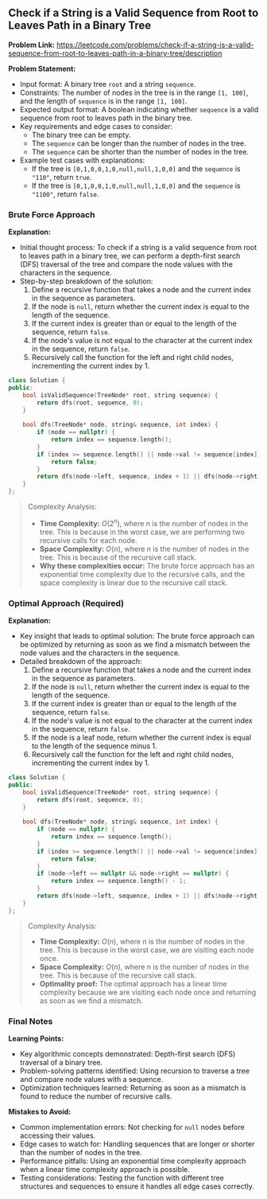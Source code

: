 ## Check if a String is a Valid Sequence from Root to Leaves Path in a Binary Tree
**Problem Link:** https://leetcode.com/problems/check-if-a-string-is-a-valid-sequence-from-root-to-leaves-path-in-a-binary-tree/description

**Problem Statement:**
- Input format: A binary tree `root` and a string `sequence`.
- Constraints: The number of nodes in the tree is in the range `[1, 100]`, and the length of `sequence` is in the range `[1, 100]`.
- Expected output format: A boolean indicating whether `sequence` is a valid sequence from root to leaves path in the binary tree.
- Key requirements and edge cases to consider:
  - The binary tree can be empty.
  - The `sequence` can be longer than the number of nodes in the tree.
  - The `sequence` can be shorter than the number of nodes in the tree.
- Example test cases with explanations:
  - If the tree is `[0,1,0,0,1,0,null,null,1,0,0]` and the `sequence` is `"110"`, return `true`.
  - If the tree is `[0,1,0,0,1,0,null,null,1,0,0]` and the `sequence` is `"1100"`, return `false`.

### Brute Force Approach
**Explanation:**
- Initial thought process: To check if a string is a valid sequence from root to leaves path in a binary tree, we can perform a depth-first search (DFS) traversal of the tree and compare the node values with the characters in the sequence.
- Step-by-step breakdown of the solution:
  1. Define a recursive function that takes a node and the current index in the sequence as parameters.
  2. If the node is `null`, return whether the current index is equal to the length of the sequence.
  3. If the current index is greater than or equal to the length of the sequence, return `false`.
  4. If the node's value is not equal to the character at the current index in the sequence, return `false`.
  5. Recursively call the function for the left and right child nodes, incrementing the current index by 1.

```cpp
class Solution {
public:
    bool isValidSequence(TreeNode* root, string sequence) {
        return dfs(root, sequence, 0);
    }
    
    bool dfs(TreeNode* node, string& sequence, int index) {
        if (node == nullptr) {
            return index == sequence.length();
        }
        if (index >= sequence.length() || node->val != sequence[index]) {
            return false;
        }
        return dfs(node->left, sequence, index + 1) || dfs(node->right, sequence, index + 1);
    }
};
```

> Complexity Analysis:
> - **Time Complexity:** $O(2^n)$, where $n$ is the number of nodes in the tree. This is because in the worst case, we are performing two recursive calls for each node.
> - **Space Complexity:** $O(n)$, where $n$ is the number of nodes in the tree. This is because of the recursive call stack.
> - **Why these complexities occur:** The brute force approach has an exponential time complexity due to the recursive calls, and the space complexity is linear due to the recursive call stack.

### Optimal Approach (Required)
**Explanation:**
- Key insight that leads to optimal solution: The brute force approach can be optimized by returning as soon as we find a mismatch between the node values and the characters in the sequence.
- Detailed breakdown of the approach:
  1. Define a recursive function that takes a node and the current index in the sequence as parameters.
  2. If the node is `null`, return whether the current index is equal to the length of the sequence.
  3. If the current index is greater than or equal to the length of the sequence, return `false`.
  4. If the node's value is not equal to the character at the current index in the sequence, return `false`.
  5. If the node is a leaf node, return whether the current index is equal to the length of the sequence minus 1.
  6. Recursively call the function for the left and right child nodes, incrementing the current index by 1.

```cpp
class Solution {
public:
    bool isValidSequence(TreeNode* root, string sequence) {
        return dfs(root, sequence, 0);
    }
    
    bool dfs(TreeNode* node, string& sequence, int index) {
        if (node == nullptr) {
            return index == sequence.length();
        }
        if (index >= sequence.length() || node->val != sequence[index]) {
            return false;
        }
        if (node->left == nullptr && node->right == nullptr) {
            return index == sequence.length() - 1;
        }
        return dfs(node->left, sequence, index + 1) || dfs(node->right, sequence, index + 1);
    }
};
```

> Complexity Analysis:
> - **Time Complexity:** $O(n)$, where $n$ is the number of nodes in the tree. This is because in the worst case, we are visiting each node once.
> - **Space Complexity:** $O(n)$, where $n$ is the number of nodes in the tree. This is because of the recursive call stack.
> - **Optimality proof:** The optimal approach has a linear time complexity because we are visiting each node once and returning as soon as we find a mismatch.

### Final Notes

**Learning Points:**
- Key algorithmic concepts demonstrated: Depth-first search (DFS) traversal of a binary tree.
- Problem-solving patterns identified: Using recursion to traverse a tree and compare node values with a sequence.
- Optimization techniques learned: Returning as soon as a mismatch is found to reduce the number of recursive calls.

**Mistakes to Avoid:**
- Common implementation errors: Not checking for `null` nodes before accessing their values.
- Edge cases to watch for: Handling sequences that are longer or shorter than the number of nodes in the tree.
- Performance pitfalls: Using an exponential time complexity approach when a linear time complexity approach is possible.
- Testing considerations: Testing the function with different tree structures and sequences to ensure it handles all edge cases correctly.